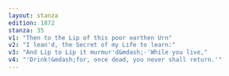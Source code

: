 ```yaml
---
layout: stanza
edition: 1872
stanza: 35
v1: "Then to the Lip of this poor earthen Urn"
v2: "I lean'd, the Secret of my Life to learn:"
v3: "And Lip to Lip it murmur'd&mdash;-'While you live,"
v4: "'Drink!&mdash;for, once dead, you never shall return.'"
---
```

